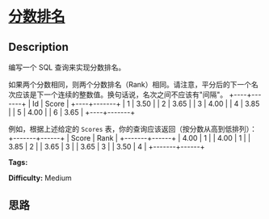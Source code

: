# [分数排名][title]

## Description

编写一个 SQL 查询来实现分数排名。

如果两个分数相同，则两个分数排名（Rank）相同。请注意，平分后的下一个名次应该是下一个连续的整数值。换句话说，名次之间不应该有"间隔"。
            +----+-------+    | Id | Score |    +----+-------+    | 1  | 3.50  |    | 2  | 3.65  |    | 3  | 4.00  |    | 4  | 3.85  |    | 5  | 4.00  |    | 6  | 3.65  |    +----+-------+    

例如，根据上述给定的 `Scores` 表，你的查询应该返回（按分数从高到低排列）：
            +-------+------+    | Score | Rank |    +-------+------+    | 4.00  | 1    |    | 4.00  | 1    |    | 3.85  | 2    |    | 3.65  | 3    |    | 3.65  | 3    |    | 3.50  | 4    |    +-------+------+    


**Tags:** 

**Difficulty:** Medium

## 思路

[title]: https://leetcode-cn.com/problems/rank-scores
